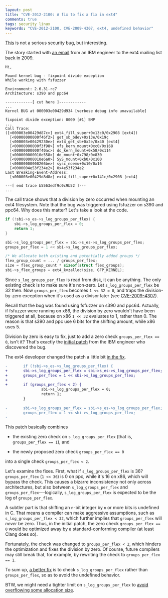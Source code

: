 ```yaml
---
layout: post
title: "CVE-2012-2100: A fix to fix a fix in ext4"
comments: true
tags: security linux
keywords: "CVE-2012-2100, CVE-2009-4307, ext4, undefined behavior"
---
```


[This](https://bugzilla.redhat.com/CVE-2012-2100) is not a serious
security bug, but interesting.

The story started with
[an email](http://lists.openwall.net/linux-ext4/2009/08/25/6)
from an IBM engineer to the ext4 mailing list back in 2009.

	Hi,
	
	Found kernel bug - fixpoint divide exception
	While working with fsfuzzer
	
	Environment: 2.6.31-rc7
	Architecture: s390 and ppc64
	
	------------[ cut here ]------------ 
	...
	Kernel BUG at 000003e00429d934 [verbose debug info unavailable] 
	
	fixpoint divide exception: 0009 [#1] SMP 
	...
	Call Trace:
	([<000003e00429d87c>] ext4_fill_super+0x13c0/0x2908 [ext4])
	  [<00000000000f46f2>] get_sb_bdev+0x13e/0x19c
	  [<000003e00429230e>] ext4_get_sb+0x2e/0x40 [ext4]
	  [<00000000000f3f98>] vfs_kern_mount+0xc0/0x168
	  [<00000000000f40ac>] do_kern_mount+0x58/0x114
	  [<000000000010e558>] do_mount+0x798/0x830
	  [<000000000010e6a0>] SyS_mount+0xb0/0x100
	  [<00000000000266be>] sysc_noemu+0x10/0x16
	  [<0000004e53f234e2>] 0x4e53f234e2
	Last Breaking-Event-Address:
	  [<000003e00429d8d8>] ext4_fill_super+0x141c/0x2908 [ext4]
	
	---[ end trace b5563edf9c0c9b52 ]---
	...

The call trace shows that a division by zero occurred when mounting
an ext4 filesystem.  Note that the bug was triggered using fsfuzzer
on s390 and ppc64.  Why does this matter?  Let's take a look at the
code.

``` c
if (!sbi->s_es->s_log_groups_per_flex) {
	sbi->s_log_groups_per_flex = 0;
	return 1;
}

sbi->s_log_groups_per_flex = sbi->s_es->s_log_groups_per_flex;
groups_per_flex = 1 << sbi->s_log_groups_per_flex;

/* We allocate both existing and potentially added groups */
flex_group_count = ... / groups_per_flex;
size = flex_group_count * sizeof(struct flex_groups);
sbi->s_flex_groups = ext4_kvzalloc(size, GFP_KERNEL);
```

Since `s_log_groups_per_flex` is read from disk, it can be anything.
The only existing check is to make sure it's non-zero.  Let
`s_log_groups_per_flex` be 32 then.  Now `groups_per_flex` becomes
`1 << 32 = 0`, and traps the division-by-zero exception when it's
used as a divisor later
(see [CVE-2009-4307](https://bugzilla.redhat.com/CVE-2009-4307)).

Recall that the bug was found using fsfuzzer on s390 and ppc64.
Actually, if fsfuzzer were running on x86, the division by zero
wouldn't have been triggered at all, because on x86 `1 << 32`
evaluates to 1, rather than 0.  The reason is that s390 and ppc use
6 bits for the shifting amount, while x86 uses 5.

Division by zero is easy to fix, just to add a zero check
`groups_per_flex == 0`, isn't it?  That's exactly the
[initial patch](http://lists.openwall.net/linux-ext4/2009/11/04/10)
from the IBM engineer who discovered the bug.

The ext4 developer changed the patch a little bit
[in the fix](http://git.kernel.org/linus/503358ae01b70ce6909d19dd01287093f6b6271c).

``` diff
-       if (!sbi->s_es->s_log_groups_per_flex) {
+       sbi->s_log_groups_per_flex = sbi->s_es->s_log_groups_per_flex;
+       groups_per_flex = 1 << sbi->s_log_groups_per_flex;
+
+       if (groups_per_flex < 2) {
                sbi->s_log_groups_per_flex = 0;
                return 1;
        }
 
-       sbi->s_log_groups_per_flex = sbi->s_es->s_log_groups_per_flex;
-       groups_per_flex = 1 << sbi->s_log_groups_per_flex;
-
```

This patch basically combines

- the existing zero check on `s_log_groups_per_flex`
  (that is, `groups_per_flex == 1`), and

- the newly proposed zero check `groups_per_flex == 0`

into a single check `groups_per_flex < 2`.

Let's examine the fixes.  First, what if `s_log_groups_per_flex`
is 36?  `groups_per_flex` (`1 << 36`) is 0 on ppc, while it's 16
on x86, which will bypass the check.  This causes a bizarre
inconsistency not only across architectures, but also between
`s_log_groups_per_flex` and `groups_per_flex`---logically,
`s_log_groups_per_flex` is expected to be the log of `groups_per_flex`.

A subtler part is that shifting an `n`-bit integer by `n` or
more bits is undefined in C.  That means a compiler can make
aggressive assumptions, such as `s_log_groups_per_flex < 32`, which
further implies that `groups_per_flex` will _never_ be zero.  Thus,
in the initial patch, the zero check `groups_per_flex == 0` would
be optimized away by a standard-conforming compiler (at least Clang
does so).

Fortunately, the check was changed to `groups_per_flex < 2`, which
hinders the optimization and fixes the division by zero.  Of course,
future compilers may still break that, for example, by rewriting
the check to `groups_per_flex == 1`.

To sum up,
[a better fix](http://git.kernel.org/linus/d50f2ab6f050311dbf7b8f5501b25f0bf64a439b)
is to check `s_log_groups_per_flex` rather than `groups_per_flex`,
so as to avoid the undefined behavior.

BTW, we might need a tighter limit on `s_log_groups_per_flex` to
[avoid overflowing some allocation size](https://lkml.org/lkml/2012/2/20/422).
